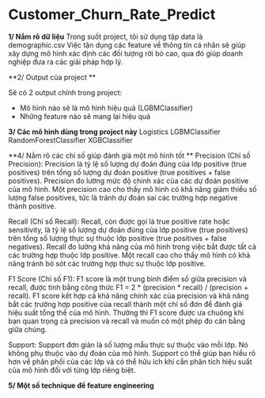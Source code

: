 # Customer_Churn_Rate_Predict

**1/ Nắm rõ dữ liệu**
Trong suốt project, tôi sử dụng tập data là demographic.csv
Việc tận dụng các feature về thông tin cá nhân sẽ giúp xây dựng mô hình xác định các đối tượng rời bỏ cao, qua đó giúp doanh nghiệp đưa ra các giải pháp hợp lý.


**2/ Output của project **

Sẽ có 2 output chính trong project:
- Mô hình nào sẽ là mô hình hiệu quả (LGBMClassifier)
- Những feature nào sẽ mang lại hiệu quả

**3/ Các mô hình dùng trong project này**
Logistics
LGBMClassifier
RandomForestClassifier
XGBClassifier


**4/ Nắm rõ các chỉ số giúp đánh giá một mô hình tốt
**
Precision (Chỉ số Precision):
Precision là tỷ lệ số lượng dự đoán đúng của lớp positive (true positives) trên tổng số lượng dự đoán positive (true positives + false positives).
Precision đo lường mức độ chính xác của các dự đoán positive của mô hình. Một precision cao cho thấy mô hình có khả năng giảm thiểu số lượng false positives, tức là tránh dự đoán sai các trường hợp negative thành positive.

Recall (Chỉ số Recall):
Recall, còn được gọi là true positive rate hoặc sensitivity, là tỷ lệ số lượng dự đoán đúng của lớp positive (true positives) trên tổng số lượng thực sự thuộc lớp positive (true positives + false negatives).
Recall đo lường khả năng của mô hình trong việc bắt được tất cả các trường hợp thuộc lớp positive. Một recall cao cho thấy mô hình có khả năng tránh bỏ sót các trường hợp thực sự thuộc lớp positive.

F1 Score (Chỉ số F1):
F1 score là một trung bình điểm số giữa precision và recall, được tính bằng công thức F1 = 2 * (precision * recall) / (precision + recall).
F1 score kết hợp cả khả năng chính xác của precision và khả năng bắt các trường hợp positive của recall thành một chỉ số đơn để đánh giá hiệu suất tổng thể của mô hình.
Thường thì F1 score được ưa chuộng khi bạn quan trọng cả precision và recall và muốn có một phép đo cân bằng giữa chúng.

Support:
Support đơn giản là số lượng mẫu thực sự thuộc vào mỗi lớp. Nó không phụ thuộc vào dự đoán của mô hình.
Support có thể giúp bạn hiểu rõ hơn về phân phối của các lớp và có thể hữu ích khi cần phân tích hiệu suất của mô hình đối với từng lớp riêng biệt.

**5/ Một số technique để feature engineering**

